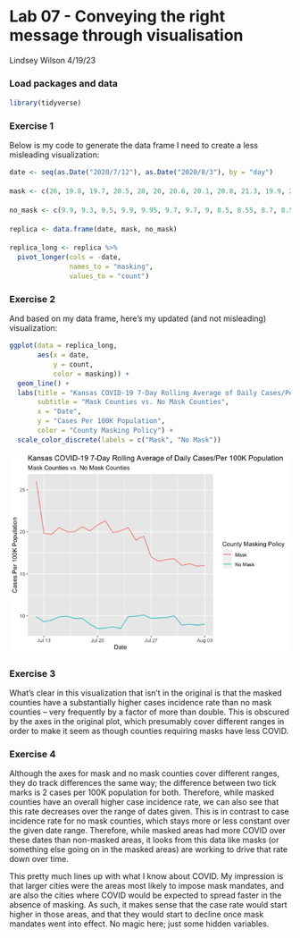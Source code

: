 Lab 07 - Conveying the right message through visualisation
================
Lindsey Wilson
4/19/23

### Load packages and data

``` r
library(tidyverse) 
```

### Exercise 1

Below is my code to generate the data frame I need to create a less
misleading visualization:

``` r
date <- seq(as.Date("2020/7/12"), as.Date("2020/8/3"), by = "day")

mask <- c(26, 19.8, 19.7, 20.5, 20, 20, 20.6, 20.1, 20.8, 21.3, 19.9, 20.1, 20.5, 19, 19.5, 17, 16.5, 16.7, 16.8, 16, 16.2, 15.9, 16)

no_mask <- c(9.9, 9.3, 9.5, 9.9, 9.95, 9.7, 9.7, 9, 8.5, 8.55, 8.7, 8.5, 9.9, 9.95, 10.1, 9.7, 9.75, 9.8, 10, 8.9, 9, 8.9, 9)

replica <- data.frame(date, mask, no_mask)

replica_long <- replica %>%
  pivot_longer(cols = -date,
               names_to = "masking",
               values_to = "count")
```

### Exercise 2

And based on my data frame, here’s my updated (and not misleading)
visualization:

``` r
ggplot(data = replica_long,
       aes(x = date,
           y = count,
           color = masking)) +
  geom_line() +
  labs(title = "Kansas COVID-19 7-Day Rolling Average of Daily Cases/Per 100K Population",
       subtitle = "Mask Counties vs. No Mask Counties",
       x = "Date",
       y = "Cases Per 100K Population",
       color = "County Masking Policy") +
  scale_color_discrete(labels = c("Mask", "No Mask"))
```

![](lab-07_files/figure-gfm/improved-viz-1.png)<!-- -->

### Exercise 3

What’s clear in this visualization that isn’t in the original is that
the masked counties have a substantially higher cases incidence rate
than no mask counties – very frequently by a factor of more than double.
This is obscured by the axes in the original plot, which presumably
cover different ranges in order to make it seem as though counties
requiring masks have less COVID.

### Exercise 4

Although the axes for mask and no mask counties cover different ranges,
they do track differences the same way; the difference between two tick
marks is 2 cases per 100K population for both. Therefore, while masked
counties have an overall higher case incidence rate, we can also see
that this rate decreases over the range of dates given. This is in
contrast to case incidence rate for no mask counties, which stays more
or less constant over the given date range. Therefore, while masked
areas had more COVID over these dates than non-masked areas, it looks
from this data like masks (or something else going on in the masked
areas) are working to drive that rate down over time.

This pretty much lines up with what I know about COVID. My impression is
that larger cities were the areas most likely to impose mask mandates,
and are also the cities where COVID would be expected to spread faster
in the absence of masking. As such, it makes sense that the case rate
would start higher in those areas, and that they would start to decline
once mask mandates went into effect. No magic here; just some hidden
variables.
